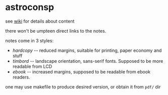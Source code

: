 # astroconsp

see [wiki](https://github.com/tis-p30/astroconsp/wiki) for details about content

there won't be umpteen direct links to the notes.

notes come in 3 styles:
* _hardcopy_ -- reduced margins, suitable for printing, paper economy and stuff
* _timbord_  -- landscape orientation, sans-serif fonts. Supposed to be more readable from LCD
* _ebook_    -- increased margins, supposed to be readable from ebook readers.

one may use makefile to produce desired version, or obtain it from `pdf/` dir
